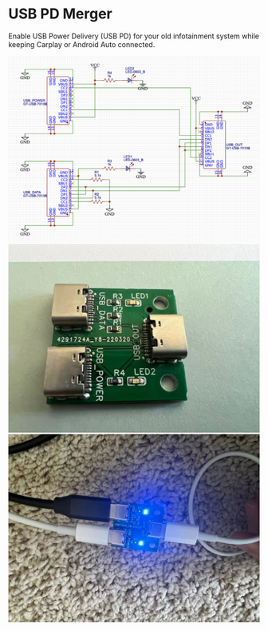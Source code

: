 # USB PD Merger
Enable USB Power Delivery (USB PD) for your old infotainment system while keeping Carplay or Android Auto connected.

![Diagram](./img/0.png)
![PCB](./img/1.jpg)
![PCB2](./img/2.jpg)